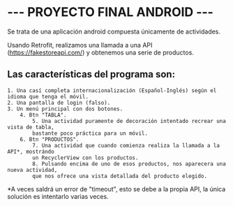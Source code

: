 # --- PROYECTO FINAL ANDROID ---

Se trata de una aplicación android compuesta únicamente de actividades.

Usando Retrofit, realizamos una llamada a una API (https://fakestoreapi.com/) y obtenemos una serie de productos.

## Las características del programa son: 

    1. Una casí completa internacionalización (Español-Inglés) según el idioma que tenga el móvil.
    2. Una pantalla de login (falso).
    3. Un menú principal con dos botones.
        4. Btn "TABLA".
            5. Una actividad puramente de decoración intentado recrear una vista de tabla,
            bastante poco práctica para un móvil.
        6. Btn "PRODUCTOS".
            7. Una actividad que cuando comienza realiza la llamada a la API*, mostrándo
            un RecyclerView con los productos.
            8. Pulsando encima de uno de esos productos, nos aparecera una nueva actividad,
            que nos ofrece una vista detallada del producto elegido.

*A veces saldrá un error de "timeout", esto se debe a la propia API, la única solución es intentarlo varias veces.
